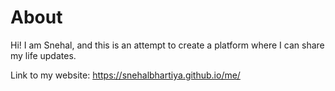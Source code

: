 # About
Hi! I am Snehal, and this is an attempt to create a platform where I can share my life updates.

Link to my website: https://snehalbhartiya.github.io/me/
